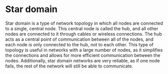 # Star domain

Star domain is a type of network topology in which all nodes are connected to a single, central node. This central node is called the hub, and all other nodes are connected to it through cables or wireless connections. The hub acts as a central point of communication between all of the nodes, and each node is only connected to the hub, not to each other. This type of topology is useful in networks with a large number of nodes, as it simplifies the connections and allows for more efficient communication between the nodes. Additionally, star domain networks are very reliable, as if one node fails, the rest of the network will still be able to communicate.
